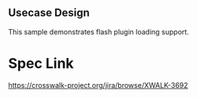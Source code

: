 ## Usecase Design

This sample demonstrates flash plugin loading support.

# Spec Link

https://crosswalk-project.org/jira/browse/XWALK-3692
